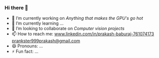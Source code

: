 ### Hi there 👋

- 🔭 I’m currently working on *Anything that makes the GPU's go hot*
- 🌱 I’m currently learning ...
- 👯 I’m looking to collaborate on *Computer vision projects*
- 📫 How to reach me: www.linkedin.com/in/prakash-baburaj-761074173 <prankster999prakash@gmail.com>
- 😄 Pronouns: ...
- ⚡ Fun fact: ...

